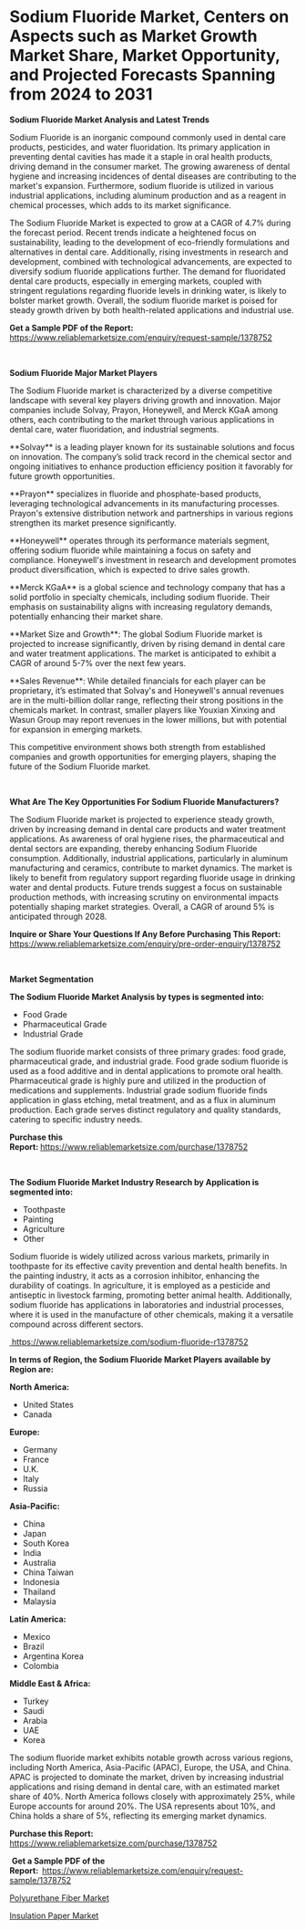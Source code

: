 <p><h1>Sodium Fluoride Market, Centers on Aspects such as Market Growth Market Share, Market Opportunity, and Projected Forecasts Spanning from 2024 to 2031</h1></p><p><strong>Sodium Fluoride Market Analysis and Latest Trends</strong></p>
<p><p>Sodium Fluoride is an inorganic compound commonly used in dental care products, pesticides, and water fluoridation. Its primary application in preventing dental cavities has made it a staple in oral health products, driving demand in the consumer market. The growing awareness of dental hygiene and increasing incidences of dental diseases are contributing to the market's expansion. Furthermore, sodium fluoride is utilized in various industrial applications, including aluminum production and as a reagent in chemical processes, which adds to its market significance.</p><p>The Sodium Fluoride Market is expected to grow at a CAGR of 4.7% during the forecast period. Recent trends indicate a heightened focus on sustainability, leading to the development of eco-friendly formulations and alternatives in dental care. Additionally, rising investments in research and development, combined with technological advancements, are expected to diversify sodium fluoride applications further. The demand for fluoridated dental care products, especially in emerging markets, coupled with stringent regulations regarding fluoride levels in drinking water, is likely to bolster market growth. Overall, the sodium fluoride market is poised for steady growth driven by both health-related applications and industrial use.</p></p>
<p><strong>Get a Sample PDF of the Report:&nbsp;</strong> <a href="https://www.reliablemarketsize.com/enquiry/request-sample/1378752?utm_campaign=1133&utm_medium=2&utm_source=Github&utm_content=ia&utm_term=07112024&utm_id=sodium-fluoride">https://www.reliablemarketsize.com/enquiry/request-sample/1378752</a></p>
<p>&nbsp;</p>
<p><strong>Sodium Fluoride Major Market Players</strong></p>
<p><p>The Sodium Fluoride market is characterized by a diverse competitive landscape with several key players driving growth and innovation. Major companies include Solvay, Prayon, Honeywell, and Merck KGaA among others, each contributing to the market through various applications in dental care, water fluoridation, and industrial segments.</p><p>**Solvay** is a leading player known for its sustainable solutions and focus on innovation. The company’s solid track record in the chemical sector and ongoing initiatives to enhance production efficiency position it favorably for future growth opportunities.</p><p>**Prayon** specializes in fluoride and phosphate-based products, leveraging technological advancements in its manufacturing processes. Prayon's extensive distribution network and partnerships in various regions strengthen its market presence significantly.</p><p>**Honeywell** operates through its performance materials segment, offering sodium fluoride while maintaining a focus on safety and compliance. Honeywell's investment in research and development promotes product diversification, which is expected to drive sales growth.</p><p>**Merck KGaA** is a global science and technology company that has a solid portfolio in specialty chemicals, including sodium fluoride. Their emphasis on sustainability aligns with increasing regulatory demands, potentially enhancing their market share.</p><p>**Market Size and Growth**: The global Sodium Fluoride market is projected to increase significantly, driven by rising demand in dental care and water treatment applications. The market is anticipated to exhibit a CAGR of around 5-7% over the next few years.</p><p>**Sales Revenue**: While detailed financials for each player can be proprietary, it’s estimated that Solvay's and Honeywell's annual revenues are in the multi-billion dollar range, reflecting their strong positions in the chemicals market. In contrast, smaller players like Youxian Xinxing and Wasun Group may report revenues in the lower millions, but with potential for expansion in emerging markets.</p><p>This competitive environment shows both strength from established companies and growth opportunities for emerging players, shaping the future of the Sodium Fluoride market.</p></p>
<p>&nbsp;</p>
<p><strong>What Are The Key Opportunities For Sodium Fluoride Manufacturers?</strong></p>
<p><p>The Sodium Fluoride market is projected to experience steady growth, driven by increasing demand in dental care products and water treatment applications. As awareness of oral hygiene rises, the pharmaceutical and dental sectors are expanding, thereby enhancing Sodium Fluoride consumption. Additionally, industrial applications, particularly in aluminum manufacturing and ceramics, contribute to market dynamics. The market is likely to benefit from regulatory support regarding fluoride usage in drinking water and dental products. Future trends suggest a focus on sustainable production methods, with increasing scrutiny on environmental impacts potentially shaping market strategies. Overall, a CAGR of around 5% is anticipated through 2028.</p></p>
<p><strong>Inquire or Share Your Questions If Any Before Purchasing This Report:</strong> <a href="https://www.reliablemarketsize.com/enquiry/pre-order-enquiry/1378752?utm_campaign=1133&utm_medium=2&utm_source=Github&utm_content=ia&utm_term=07112024&utm_id=sodium-fluoride">https://www.reliablemarketsize.com/enquiry/pre-order-enquiry/1378752</a></p>
<p>&nbsp;</p>
<p><strong>Market Segmentation</strong></p>
<p><strong>The Sodium Fluoride Market Analysis by types is segmented into:</strong></p>
<p><ul><li>Food Grade</li><li>Pharmaceutical Grade</li><li>Industrial Grade</li></ul></p>
<p><p>The sodium fluoride market consists of three primary grades: food grade, pharmaceutical grade, and industrial grade. Food grade sodium fluoride is used as a food additive and in dental applications to promote oral health. Pharmaceutical grade is highly pure and utilized in the production of medications and supplements. Industrial grade sodium fluoride finds application in glass etching, metal treatment, and as a flux in aluminum production. Each grade serves distinct regulatory and quality standards, catering to specific industry needs.</p></p>
<p><strong>Purchase this Report:&nbsp;</strong><a href="https://www.reliablemarketsize.com/purchase/1378752?utm_campaign=1133&utm_medium=2&utm_source=Github&utm_content=ia&utm_term=07112024&utm_id=sodium-fluoride">https://www.reliablemarketsize.com/purchase/1378752</a></p>
<p>&nbsp;</p>
<p><strong>The Sodium Fluoride Market Industry Research by Application is segmented into:</strong></p>
<p><ul><li>Toothpaste</li><li>Painting</li><li>Agriculture</li><li>Other</li></ul></p>
<p><p>Sodium fluoride is widely utilized across various markets, primarily in toothpaste for its effective cavity prevention and dental health benefits. In the painting industry, it acts as a corrosion inhibitor, enhancing the durability of coatings. In agriculture, it is employed as a pesticide and antiseptic in livestock farming, promoting better animal health. Additionally, sodium fluoride has applications in laboratories and industrial processes, where it is used in the manufacture of other chemicals, making it a versatile compound across different sectors.</p></p>
<p><a href="https://www.reliablemarketsize.com/sodium-fluoride-r1378752?utm_campaign=1133&utm_medium=2&utm_source=Github&utm_content=ia&utm_term=07112024&utm_id=sodium-fluoride">&nbsp;https://www.reliablemarketsize.com/sodium-fluoride-r1378752</a></p>
<p><strong>In terms of Region, the Sodium Fluoride Market Players available by Region are:</strong></p>
<p>
    <p> <strong> North America: </strong>
        <ul>
            <li>United States</li>
            <li>Canada</li>
        </ul>
        </p> 
    <p> <strong> Europe: </strong>
        <ul>
            <li>Germany</li>
            <li>France</li>
            <li>U.K.</li>
            <li>Italy</li>
            <li>Russia</li>
        </ul>
        </p> 
    <p> <strong> Asia-Pacific: </strong>
        <ul>
            <li>China</li>
            <li>Japan</li>
            <li>South Korea</li>
            <li>India</li>
            <li>Australia</li>
            <li>China Taiwan</li>
            <li>Indonesia</li>
            <li>Thailand</li>
            <li>Malaysia</li>
        </ul>
        </p> 
    <p> <strong> Latin America: </strong>
        <ul>
            <li>Mexico</li>
            <li>Brazil</li>
            <li>Argentina Korea</li>
            <li>Colombia</li>
        </ul>
        </p> 
    <p> <strong> Middle East & Africa: </strong>
        <ul>
            <li>Turkey</li>
            <li>Saudi</li>
            <li>Arabia</li>
            <li>UAE</li>
            <li>Korea</li>
        </ul>
    </p>
    </p>
<p><p>The sodium fluoride market exhibits notable growth across various regions, including North America, Asia-Pacific (APAC), Europe, the USA, and China. APAC is projected to dominate the market, driven by increasing industrial applications and rising demand in dental care, with an estimated market share of 40%. North America follows closely with approximately 25%, while Europe accounts for around 20%. The USA represents about 10%, and China holds a share of 5%, reflecting its emerging market dynamics.</p></p>
<p><strong>Purchase this Report: </strong><a href="https://www.reliablemarketsize.com/purchase/1378752?utm_campaign=1133&utm_medium=2&utm_source=Github&utm_content=ia&utm_term=07112024&utm_id=sodium-fluoride">https://www.reliablemarketsize.com/purchase/1378752</a></p>
<p>&nbsp;<strong>Get a Sample PDF of the Report:&nbsp;&nbsp;</strong><a href="https://www.reliablemarketsize.com/enquiry/request-sample/1378752?utm_campaign=1133&utm_medium=2&utm_source=Github&utm_content=ia&utm_term=07112024&utm_id=sodium-fluoride">https://www.reliablemarketsize.com/enquiry/request-sample/1378752</a></p>
<p><strong></strong></p>
<p><p><a href="https://github.com/WillieWoodard/Market-Research-Report-List-6/blob/main/polyurethane-fiber-market.md?utm_campaign=1133&utm_medium=2&utm_source=Github&utm_content=ia&utm_term=07112024&utm_id=sodium-fluoride">Polyurethane Fiber Market</a></p><p><a href="https://github.com/rosalee3esue/Market-Research-Report-List-1/blob/main/insulation-paper-market.md?utm_campaign=1133&utm_medium=2&utm_source=Github&utm_content=ia&utm_term=07112024&utm_id=sodium-fluoride">Insulation Paper Market</a></p></p>